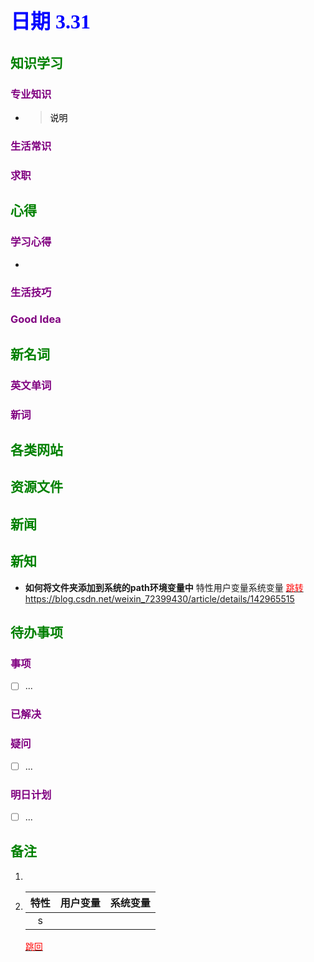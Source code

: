 ## <font color = blue face=楷体 size=6>日期 3.31 </font>

## <font color = green>知识学习 </font>
### <font color = purple>专业知识 </font>
+ 
   > <font color = o> 说明 </font>
### <font color = purple>生活常识 </font>

### <font color = purple>求职 </font>



## <font color = green>心得 </font>
### <font color = purple>学习心得 </font>
+ 
### <font color = purple>生活技巧 </font>

### <font color = purple>Good Idea </font>



## <font color = green>新名词 </font>
### <font color = purple>英文单词 </font>
### <font color = purple>新词 </font>



## <font color = green>各类网站 </font>


## <font color = green>资源文件 </font>


## <font color = green>新闻 </font>


## <font color = green>新知 </font>
+ **如何将文件夹添加到系统的path环境变量中** <a id ="01-1">
  特性用户变量系统变量
  [<font color = red>跳转</font>](#01-2)
	https://blog.csdn.net/weixin_72399430/article/details/142965515
	

## <font color = green>待办事项 </font>
### <font color = purple>事项 </font>
- [ ] ...
### <font color = purple>已解决 </font>
### <font color = purple>疑问 </font>
- [ ] ...
### <font color = purple>明日计划 </font>
- [ ] ...


## <font color = green>备注 </font>
  1. <a id ="01-2">
  2. 
	  |特性|用户变量|系统变量|
	  |:--:|:--:|:--:|	  
	  | s|  | | 


	  [<font color = red>跳回</font>](#01-1)
<!--stackedit_data:
eyJoaXN0b3J5IjpbODU4NTc2MzMzLC0xNTY3MDIzNzQwLC02NT
g2MDQ5MTAsMTgxMjA3NzQ0MiwtMzU4NjA1NTgzLDE3NjA0NDI0
ODksLTIwNDc0Njg4ODEsLTE1OTY4NDE4NCwyMzY5MTkyMzddfQ
==
-->